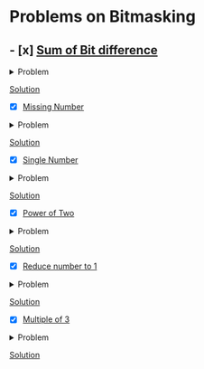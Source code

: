 # Problems on Bitmasking

## - [x] [Sum of Bit difference](https://practice.geeksforgeeks.org/problems/find-sum-of-different-corresponding-bits-for-all-pairs4652/1)
<details>
        <summary>Problem</summary>

        We define f (X, Y) as number of different corresponding bits in binary representation of X and Y.

        For example, f (2, 7) = 2, since binary representation of 2 and 7 are 010 and 111, respectively.

        The first and the third bit differ, so f (2, 7) = 2.

        You are given an array A of N integers, A1, A2 ,…, AN. Find sum of f(Ai, Aj) for all pairs (i, j) such that 1 ≤ i, j ≤ N.

        Return the answer modulo 10^9+7.

        Example 1:

            Input: N = 2

            A = {2, 4}

            Output: 4

            Explaintion: We return 
                f(2, 2) + f(2, 4) + 
                f(4, 2) + f(4, 4) = 
                0 + 2 + 
                2 + 0 = 4.

        Example 2:

            Input: N = 3

            A = {1, 3, 5}

            Output: 8

            Explaination: We return 
                f(1, 1) + f(1, 3) + f(1, 5) + 
                f(3, 1) + f(3, 3) + f(3, 5) + 
                f(5, 1) + f(5, 3) + f(5, 5) = 
                0 + 1 + 1 + 
                1 + 0 + 2 + 
                1 + 2 + 0 = 8.

        Your Task:

            You do not need to read input or print anything.

            Your task is to complete the function countBits() which takes the value N and the array A as input parameters and returns the desired count modulo 10^9+7.

        Expected Time Complexity: O(N)

        Expected Auxiliary Space: O(1)

        Constraints:

            1 ≤ N ≤ 104

            -2,147,483,648 ≤ A[i] ≤ 2,147,483,647

</details>

[Solution](https://github.com/AswinBarath/Data-Structures-and-Algorithms/blob/main/Bitmasking/SumOfBitDiff.java)

- [x] [Missing Number](https://leetcode.com/problems/missing-number/)
<details>
        <summary>Problem</summary>

        Given an array nums containing n distinct numbers in the range [0, n], return the only number in the range that is missing from the array.

        Follow up: Could you implement a solution using only O(1) extra space complexity and O(n) runtime complexity?

        Example 1:

            Input: nums = [3,0,1]

            Output: 2
            
            Explanation: n = 3 since there are 3 numbers, so all numbers are in the range [0,3]. 2 is the missing number in the range since it does not appear in nums.

        Example 2:

            Input: nums = [0,1]

            Output: 2

            Explanation: n = 2 since there are 2 numbers, so all numbers are in the range [0,2]. 2 is the missing number in the range since it does not appear in nums.

        Example 3:

            Input: nums = [9,6,4,2,3,5,7,0,1]

            Output: 8

            Explanation: n = 9 since there are 9 numbers, so all numbers are in the range [0,9]. 8 is the missing number in the range since it does not appear in nums.

        Example 4:

            Input: nums = [0]

            Output: 1
            
            Explanation: n = 1 since there is 1 number, so all numbers are in the range [0,1]. 1 is the missing number in the range since it does not appear in nums.
        

        Constraints:

            n == nums.length

            1 <= n <= 104

            0 <= nums[i] <= n

            All the numbers of nums are unique.
</details>

[Solution](https://github.com/AswinBarath/Data-Structures-and-Algorithms/blob/main/Bitmasking/MissingNumber.java)

- [x] [Single Number](https://leetcode.com/problems/single-number/)
<details>
    <summary>Problem</summary>

</details>


[Solution](https://github.com/AswinBarath/Data-Structures-and-Algorithms/blob/main/Bitmasking/UniqueNumber2.java)

- [x] [Power of Two](https://leetcode.com/problems/power-of-two/)
<details>
    <summary>Problem</summary>

</details>


[Solution](https://github.com/AswinBarath/Data-Structures-and-Algorithms/blob/main/Bitmasking/IsPowerOfTwo.java)

- [x] [Reduce number to 1](https://www.geeksforgeeks.org/reduce-a-number-to-1-by-performing-given-operations/)
<details>
    <summary>Problem</summary>

</details>

[Solution](https://github.com/AswinBarath/Data-Structures-and-Algorithms/blob/main/Bitmasking/IntegerReplacement.java)

- [x] [Multiple of 3](#)
<details>
    <summary>Problem</summary>

        Take a binary number , if this number multiple of 3 print 1 otherwise print 0.
        
        The given number can range upto 2^100.

        To finish the task , it is recommended to use one traversal of input binary String.

        Input Format:

            The first line contains T denoting the number of testcases. 
            
            Each case contains a string containing 0's and 1's.

        Constraints:

            1<=T<=100, 1<=Length of Input String<=100

        Output Format:

            For each test case, print 1 if string is multiple of 3, else print 0.

        Sample Input:

            2
            011
            100

        Sample Output:

            1
            0

</details>

[Solution](https://github.com/AswinBarath/Data-Structures-and-Algorithms/blob/main/Bitmasking/MultipleOf3.java)
